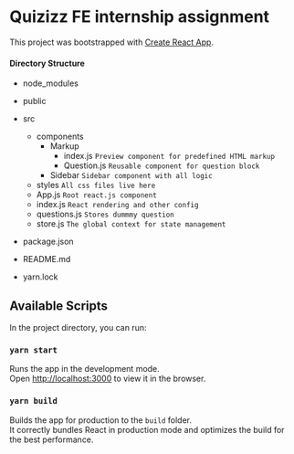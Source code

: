 # Quizizz FE internship assignment

This project was bootstrapped with [Create React App](https://github.com/facebook/create-react-app).

#### Directory Structure
* node_modules
* public
* src
    * components
        * Markup
            * index.js `Preview component for predefined HTML markup`
            * Question.js `Reusable component for question block`
        * Sidebar `Sidebar component with all logic`
    * styles `All css files live here`
    * App.js `Root react.js component`
    * index.js `React rendering and other config`
    * questions.js `Stores dummmy question`
    * store.js `The global context for state management`


* package.json
* README.md
* yarn.lock


## Available Scripts

In the project directory, you can run:

### `yarn start`

Runs the app in the development mode.\
Open [http://localhost:3000](http://localhost:3000) to view it in the browser.

### `yarn build`

Builds the app for production to the `build` folder.\
It correctly bundles React in production mode and optimizes the build for the best performance.
